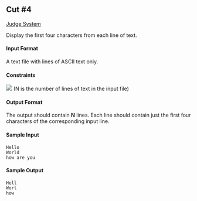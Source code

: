 ## Cut #4

[Judge System](https://www.hackerrank.com/challenges/text-processing-cut-4/problem)

Display the first four characters from each line of text.

#### Input Format

A text file with lines of ASCII text only.
#### Constraints

<img src="https://latex.codecogs.com/svg.latex?\Large&space;1\le{N}\le{100}">
(N is the number of lines of text in the input file)

#### Output Format

The output should contain **N** lines. Each line should contain just the first four characters of the corresponding input line.

#### Sample Input

```
Hello
World
how are you
```

#### Sample Output

```
Hell
Worl
how 
```
